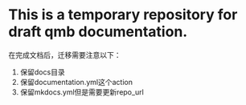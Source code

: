 # This is a temporary repository for draft qmb documentation.

在完成文档后，迁移需要注意以下：
1. 保留docs目录
2. 保留documentation.yml这个action
3. 保留mkdocs.yml但是需要更新repo_url
